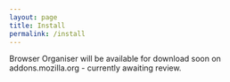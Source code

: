 ```yaml
---
layout: page
title: Install
permalink: /install
---
```


Browser Organiser will be available for download soon on addons.mozilla.org - currently awaiting review.